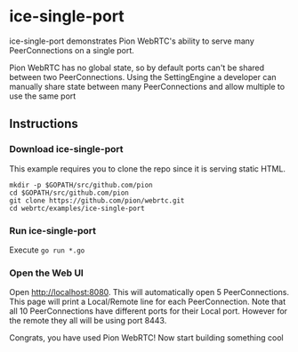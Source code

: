 # ice-single-port
ice-single-port demonstrates Pion WebRTC's ability to serve many PeerConnections on a single port.

Pion WebRTC has no global state, so by default ports can't be shared between two PeerConnections.
Using the SettingEngine a developer can manually share state between many PeerConnections and allow
multiple to use the same port

## Instructions

### Download ice-single-port
This example requires you to clone the repo since it is serving static HTML.

```
mkdir -p $GOPATH/src/github.com/pion
cd $GOPATH/src/github.com/pion
git clone https://github.com/pion/webrtc.git
cd webrtc/examples/ice-single-port
```

### Run ice-single-port
Execute `go run *.go`

### Open the Web UI
Open [http://localhost:8080](http://localhost:8080). This will automatically open 5 PeerConnections. This page will print
a Local/Remote line for each PeerConnection. Note that all 10 PeerConnections have different ports for their Local port.
However for the remote they all will be using port 8443.

Congrats, you have used Pion WebRTC! Now start building something cool
